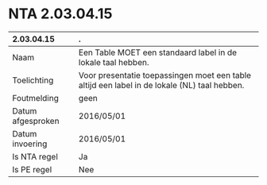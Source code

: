 # NTA 2.03.04.15

 2.03.04.15 | . 
 :--- | :--- 
 Naam | Een Table MOET een standaard label in de lokale taal hebben. 
 Toelichting | Voor presentatie toepassingen moet een table altijd een label in de lokale (NL) taal hebben. 
 Foutmelding | geen 
 Datum afgesproken | 2016/05/01 
 Datum invoering | 2016/05/01 
 Is NTA regel | Ja 
 Is PE regel | Nee 
